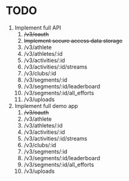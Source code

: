 # TODO

1. Implement full API
   1. ~~/v3/oauth~~
   1. ~~Implement secure access data storage~~
   1. /v3/athlete
   1. /v3/athletes/:id
   1. /v3/activities/:id
   1. /v3/activities/:id/streams
   1. /v3/clubs/:id
   1. /v3/segments/:id
   1. /v3/segments/:id/leaderboard
   1. /v3/segments/:id/all_efforts
   1. /v3/uploads
1. Implement full demo app
   1. ~~/v3/oauth~~
   1. /v3/athlete
   1. /v3/athletes/:id
   1. /v3/activities/:id
   1. /v3/activities/:id/streams
   1. /v3/clubs/:id
   1. /v3/segments/:id
   1. /v3/segments/:id/leaderboard
   1. /v3/segments/:id/all_efforts
   1. /v3/uploads

